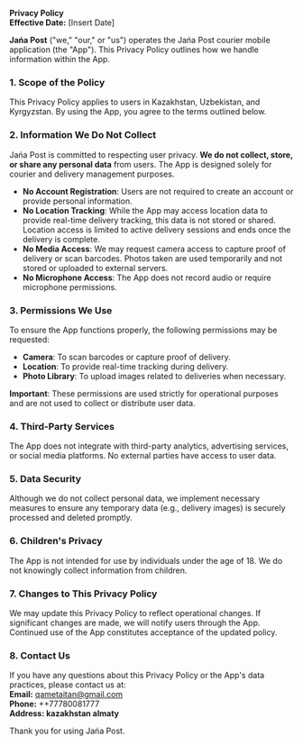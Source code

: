 **Privacy Policy**\
**Effective Date:** [Insert Date]

**Jańa Post** ("we," "our," or "us") operates the Jańa Post courier mobile application (the "App"). This Privacy Policy outlines how we handle information within the App.

### 1. **Scope of the Policy**

This Privacy Policy applies to users in Kazakhstan, Uzbekistan, and Kyrgyzstan. By using the App, you agree to the terms outlined below.

### 2. **Information We Do Not Collect**

Jańa Post is committed to respecting user privacy. **We do not collect, store, or share any personal data** from users. The App is designed solely for courier and delivery management purposes.

- **No Account Registration**: Users are not required to create an account or provide personal information.
- **No Location Tracking**: While the App may access location data to provide real-time delivery tracking, this data is not stored or shared. Location access is limited to active delivery sessions and ends once the delivery is complete.
- **No Media Access**: We may request camera access to capture proof of delivery or scan barcodes. Photos taken are used temporarily and not stored or uploaded to external servers.
- **No Microphone Access**: The App does not record audio or require microphone permissions.

### 3. **Permissions We Use**

To ensure the App functions properly, the following permissions may be requested:

- **Camera**: To scan barcodes or capture proof of delivery.
- **Location**: To provide real-time tracking during delivery.
- **Photo Library**: To upload images related to deliveries when necessary.

**Important**: These permissions are used strictly for operational purposes and are not used to collect or distribute user data.

### 4. **Third-Party Services**

The App does not integrate with third-party analytics, advertising services, or social media platforms. No external parties have access to user data.

### 5. **Data Security**

Although we do not collect personal data, we implement necessary measures to ensure any temporary data (e.g., delivery images) is securely processed and deleted promptly.

### 6. **Children's Privacy**

The App is not intended for use by individuals under the age of 18. We do not knowingly collect information from children.

### 7. **Changes to This Privacy Policy**

We may update this Privacy Policy to reflect operational changes. If significant changes are made, we will notify users through the App. Continued use of the App constitutes acceptance of the updated policy.

### 8. **Contact Us**

If you have any questions about this Privacy Policy or the App's data practices, please contact us at:\
**Email:** [qametaitan@gmail.com](mailto\:qametaitan@gmail.com)\
**Phone:** ++77780081777\
**Address: kazakhstan almaty**

Thank you for using Jańa Post.


